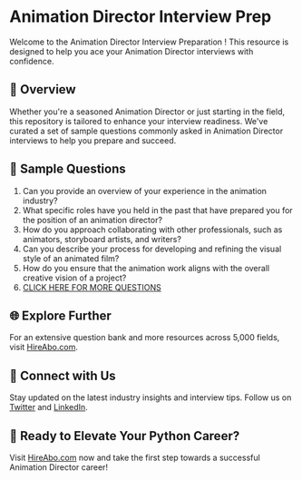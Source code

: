 # Animation Director Interview Prep

Welcome to the Animation Director Interview Preparation ! This resource is designed to help you ace your Animation Director interviews with confidence.

## 🚀 Overview

Whether you're a seasoned Animation Director or just starting in the field, this repository is tailored to enhance your interview readiness. We've curated a set of sample questions commonly asked in Animation Director interviews to help you prepare and succeed.

## 📝 Sample Questions

1. Can you provide an overview of your experience in the animation industry?
2. What specific roles have you held in the past that have prepared you for the position of an animation director?
3. How do you approach collaborating with other professionals, such as animators, storyboard artists, and writers?
4. Can you describe your process for developing and refining the visual style of an animated film?
5. How do you ensure that the animation work aligns with the overall creative vision of a project?
6. [CLICK HERE FOR MORE QUESTIONS](https://hireabo.com/job/16_2_28/Animation%20Director)

## 🌐 Explore Further

For an extensive question bank and more resources across 5,000 fields, visit [HireAbo.com](https://www.hireabo.com).

## 📱 Connect with Us

Stay updated on the latest industry insights and interview tips. Follow us on [Twitter](https://twitter.com/hireabo) and [LinkedIn](https://www.linkedin.com/in/hire-abo-3609972a8/).

## 🚀 Ready to Elevate Your Python Career?

Visit [HireAbo.com](https://www.hireabo.com) now and take the first step towards a successful Animation Director career!